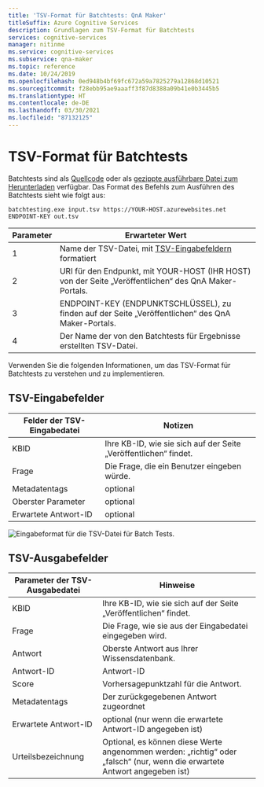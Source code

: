 ```yaml
---
title: 'TSV-Format für Batchtests: QnA Maker'
titleSuffix: Azure Cognitive Services
description: Grundlagen zum TSV-Format für Batchtests
services: cognitive-services
manager: nitinme
ms.service: cognitive-services
ms.subservice: qna-maker
ms.topic: reference
ms.date: 10/24/2019
ms.openlocfilehash: 0ed948b4bf69fc672a59a7825279a12868d10521
ms.sourcegitcommit: f28ebb95ae9aaaff3f87d8388a09b41e0b3445b5
ms.translationtype: HT
ms.contentlocale: de-DE
ms.lasthandoff: 03/30/2021
ms.locfileid: "87132125"
---
```

# <a name="batch-testing-tsv-format"></a>TSV-Format für Batchtests

Batchtests sind als [Quellcode](https://github.com/Azure-Samples/cognitive-services-qnamaker-csharp/tree/master/documentation-samples/batchtesting) oder als [gezippte ausführbare Datei zum Herunterladen](https://aka.ms/qna_btzip) verfügbar. Das Format des Befehls zum Ausführen des Batchtests sieht wie folgt aus:

```console
batchtesting.exe input.tsv https://YOUR-HOST.azurewebsites.net ENDPOINT-KEY out.tsv
```

|Parameter|Erwarteter Wert|
|--|--|
|1|Name der TSV-Datei, mit [TSV-Eingabefeldern](#tsv-input-fields) formatiert|
|2|URI für den Endpunkt, mit YOUR-HOST (IHR HOST) von der Seite „Veröffentlichen“ des QnA Maker-Portals.|
|3|ENDPOINT-KEY (ENDPUNKTSCHLÜSSEL), zu finden auf der Seite „Veröffentlichen“ des QnA Maker-Portals.|
|4|Der Name der von den Batchtests für Ergebnisse erstellten TSV-Datei.|

Verwenden Sie die folgenden Informationen, um das TSV-Format für Batchtests zu verstehen und zu implementieren. 

## <a name="tsv-input-fields"></a>TSV-Eingabefelder

|Felder der TSV-Eingabedatei|Notizen|
|--|--|
|KBID|Ihre KB-ID, wie sie sich auf der Seite „Veröffentlichen“ findet.|
|Frage|Die Frage, die ein Benutzer eingeben würde.|
|Metadatentags|optional|
|Oberster Parameter|optional| 
|Erwartete Antwort-ID|optional|

![Eingabeformat für die TSV-Datei für Batch Tests.](media/batch-test/input-tsv-format-batch-test.png)

## <a name="tsv-output-fields"></a>TSV-Ausgabefelder 

|Parameter der TSV-Ausgabedatei|Hinweise|
|--|--|
|KBID|Ihre KB-ID, wie sie sich auf der Seite „Veröffentlichen“ findet.|
|Frage|Die Frage, wie sie aus der Eingabedatei eingegeben wird.|
|Antwort|Oberste Antwort aus Ihrer Wissensdatenbank.|
|Antwort-ID|Antwort-ID|
|Score|Vorhersagepunktzahl für die Antwort. |
|Metadatentags|Der zurückgegebenen Antwort zugeordnet|
|Erwartete Antwort-ID|optional (nur wenn die erwartete Antwort-ID angegeben ist)|
|Urteilsbezeichnung|Optional, es können diese Werte angenommen werden: „richtig“ oder „falsch“ (nur, wenn die erwartete Antwort angegeben ist)|
